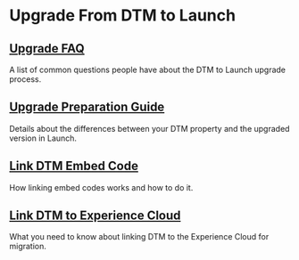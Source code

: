 # Upgrade From DTM to Launch

## [Upgrade FAQ](upgrade-faq.md)  <a id="upgrade-assistant-faq"></a>

A list of common questions people have about the DTM to Launch upgrade process.

## [Upgrade Preparation Guide](upgrade-preparation-guide.md)

Details about the differences between your DTM property and the upgraded version in Launch.[​](upgrade-faq.md)

## [Link DTM Embed Code](link-dtm-embed-code.md)

How linking embed codes works and how to do it.

## [Link DTM to Experience Cloud](link-dtm-to-experience-cloud.md)

What you need to know about linking DTM to the Experience Cloud for migration.

